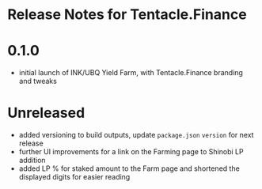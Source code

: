 # Release Notes for Tentacle.Finance

# 0.1.0
- initial launch of INK/UBQ Yield Farm, with Tentacle.Finance branding and tweaks

# Unreleased
- added versioning to build outputs, update `package.json` `version` for next release
- further UI improvements for a link on the Farming page to Shinobi LP addition
- added LP % for staked amount to the Farm page and shortened the displayed digits for easier reading
